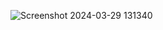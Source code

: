![Screenshot 2024-03-29 131340](https://github.com/ykhan2476/FoodDeck.io/assets/113904335/95bd40ca-7e80-4966-a6b6-25b7be32c260)
